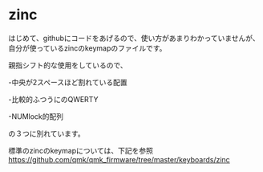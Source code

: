 # zinc

はじめて、githubにコードをあげるので、使い方があまりわかっていませんが、
自分が使っているzincのkeymapのファイルです。

親指シフト的な使用をしているので、

-中央が2スペースほど割れている配置

-比較的ふつうにのQWERTY

-NUMlock的配列

の３つに別れています。


標準のzincのkeymapについては、下記を参照
https://github.com/qmk/qmk_firmware/tree/master/keyboards/zinc


